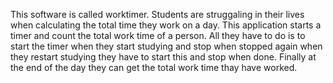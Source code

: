 This software is called worktimer. Students are struggaling in their lives when calculating the total time they work on a day. This application starts a timer and count the total work time of a person. All they have to do is to start the timer when they start studying and stop when stopped again when they restart studying they have to start this and stop when done. Finally at the end of the day they can get the total work time thay have worked.
